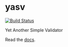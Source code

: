 yasv
====

[![Build Status](https://travis-ci.org/vyalow/yasv.png?branch=master)](https://travis-ci.org/vyalow/yasv)

Yet Another Simple Validator

Read the [docs][docs].

[docs]: https://yasv.readthedocs.org/en/latest/
